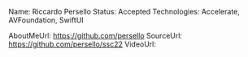 Name: Riccardo Persello
Status: Accepted
Technologies: Accelerate, AVFoundation, SwiftUI

AboutMeUrl: https://github.com/persello
SourceUrl: https://github.com/persello/ssc22
VideoUrl: 

<!---
EXAMPLE
Name: John Appleseed
Status: Submitted <or> Winner <or> Distinguished <or> Rejected
Technologies: SwiftUI, RealityKit, CoreGraphic

AboutMeUrl: https://linkedin.com/in/johnappleseed
SourceUrl: https://github.com/johnappleseed/wwdc2025
VideoUrl: https://youtu.be/ABCDE123456
-->
